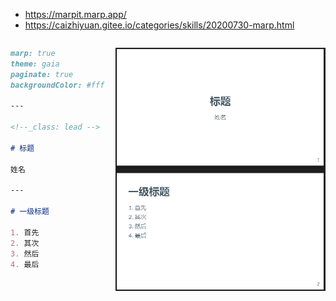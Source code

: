 -   https://marpit.marp.app/
-   https://caizhiyuan.gitee.io/categories/skills/20200730-marp.html

<div style="display: grid;grid-template-columns: 1fr 2fr;">

```md
marp: true
theme: gaia
paginate: true
backgroundColor: #fff

---

<!--_class: lead -->

# 标题

姓名

---

# 一级标题

1. 首先
2. 其次
3. 然后
4. 最后
```

![marp幻灯片示例](pic/marp_ep.png)

</div>
